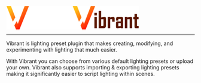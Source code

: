 <div style="display: flex; width: 100%;">
	<img align="left" src="./assets/logo-dark.png#gh-dark-mode-only" alt="Vibrant">
	<img align="left" src="./assets/logo-light.png#gh-light-mode-only" alt="Vibrant">
</div>

---

Vibrant is lighting preset plugin that makes creating, modifying, and experimenting with lighting that much easier.

With Vibrant you can choose from various default lighting presets or upload your own. Vibrant also supports importing & exporting lighting presets making it significantly easier to script lighting within scenes.
